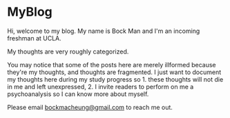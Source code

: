 # MyBlog

Hi, welcome to my blog. My name is Bock Man and I'm an incoming freshman at UCLA.

My thoughts are very roughly categorized. 

You may notice that some of the posts here are merely illformed because they're my thoughts, and thoughts are fragmented. I just want to document my thoughts here during my study progress so 1. these thoughts will not die in me and left unexpressed, 2. I invite readers to perform on me a psychoanalysis so I can know more about myself.


Please email bockmacheung@gmail.com to reach me out.
